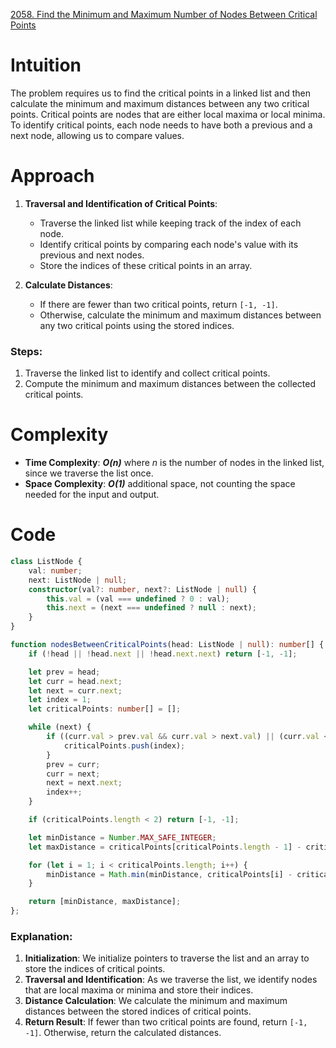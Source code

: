 [2058. Find the Minimum and Maximum Number of Nodes Between Critical Points](https://leetcode.com/problems/find-the-minimum-and-maximum-number-of-nodes-between-critical-points/)

# Intuition

The problem requires us to find the critical points in a linked list and then calculate the minimum and maximum distances between any two critical points. Critical points are nodes that are either local maxima or local minima. To identify critical points, each node needs to have both a previous and a next node, allowing us to compare values.

# Approach

1. **Traversal and Identification of Critical Points**:
   - Traverse the linked list while keeping track of the index of each node.
   - Identify critical points by comparing each node's value with its previous and next nodes.
   - Store the indices of these critical points in an array.

2. **Calculate Distances**:
   - If there are fewer than two critical points, return `[-1, -1]`.
   - Otherwise, calculate the minimum and maximum distances between any two critical points using the stored indices.

### Steps:
1. Traverse the linked list to identify and collect critical points.
2. Compute the minimum and maximum distances between the collected critical points.

# Complexity

- **Time Complexity**: ***O(n)*** where *n* is the number of nodes in the linked list, since we traverse the list once.
- **Space Complexity**: ***O(1)*** additional space, not counting the space needed for the input and output.

# Code
```typescript
class ListNode {
    val: number;
    next: ListNode | null;
    constructor(val?: number, next?: ListNode | null) {
        this.val = (val === undefined ? 0 : val);
        this.next = (next === undefined ? null : next);
    }
}

function nodesBetweenCriticalPoints(head: ListNode | null): number[] {
    if (!head || !head.next || !head.next.next) return [-1, -1];

    let prev = head;
    let curr = head.next;
    let next = curr.next;
    let index = 1;
    let criticalPoints: number[] = [];

    while (next) {
        if ((curr.val > prev.val && curr.val > next.val) || (curr.val < prev.val && curr.val < next.val)) {
            criticalPoints.push(index);
        }
        prev = curr;
        curr = next;
        next = next.next;
        index++;
    }

    if (criticalPoints.length < 2) return [-1, -1];

    let minDistance = Number.MAX_SAFE_INTEGER;
    let maxDistance = criticalPoints[criticalPoints.length - 1] - criticalPoints[0];

    for (let i = 1; i < criticalPoints.length; i++) {
        minDistance = Math.min(minDistance, criticalPoints[i] - criticalPoints[i - 1]);
    }

    return [minDistance, maxDistance];
};

```

### Explanation:
1. **Initialization**: We initialize pointers to traverse the list and an array to store the indices of critical points.
2. **Traversal and Identification**: As we traverse the list, we identify nodes that are local maxima or minima and store their indices.
3. **Distance Calculation**: We calculate the minimum and maximum distances between the stored indices of critical points.
4. **Return Result**: If fewer than two critical points are found, return `[-1, -1]`. Otherwise, return the calculated distances.